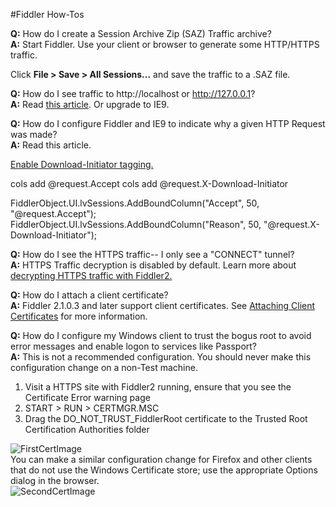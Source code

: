 <!-- http://fiddler2.com/Fiddler/help/howto.asp -->

#Fiddler How-Tos

**Q:** How do I create a Session Archive Zip (SAZ) Traffic archive?  
**A:** Start Fiddler. Use your client or browser to generate some HTTP/HTTPS traffic. 

Click **File > Save > All Sessions...** and save the traffic to a .SAZ file.

**Q:** How do I see traffic to http://localhost or http://127.0.0.1?  
**A:** Read [this article](http://fiddler2.com/fiddler/help/hookup.asp#Q-LocalTraffic). Or upgrade to IE9.

**Q:** How do I configure Fiddler and IE9 to indicate why a given HTTP Request was made?  
**A:** Read this article.

[Enable Download-Initiator tagging.](https://www.fiddler2.com/dl/EnableDownloadInitiator.reg)

cols add @request.Accept
cols add @request.X-Download-Initiator

FiddlerObject.UI.lvSessions.AddBoundColumn("Accept", 50, "@request.Accept");  
FiddlerObject.UI.lvSessions.AddBoundColumn("Reason", 50, "@request.X-Download-Initiator"); 

**Q:** How do I see the HTTPS traffic-- I only see a "CONNECT" tunnel?  
**A:** HTTPS Traffic decryption is disabled by default. Learn more about [decrypting HTTPS traffic with Fiddler2.](http://fiddler2.com/fiddler/help/httpsdecryption.asp)

 

**Q:** How do I attach a client certificate?  
**A:** Fiddler 2.1.0.3 and later support client certificates.  See [Attaching Client Certificates](http://fiddler2.com/Fiddler/help/httpsclientcerts.asp) for more information.

 

**Q:** How do I configure my Windows client to trust the bogus root to avoid error messages and enable logon to services like Passport?  
**A:** This is not a recommended configuration.  You should never make this configuration change on a non-Test machine.

1. Visit a HTTPS site with Fiddler2 running, ensure that you see the Certificate Error warning page
2. START > RUN > CERTMGR.MSC
3. Drag the DO_NOT_TRUST_FiddlerRoot certificate to the Trusted Root Certification Authorities folder


![FirstCertImage](~/images/FiddlerHowToCertificates)  
You can make a similar configuration change for Firefox and other clients that do not use the Windows Certificate store; use the appropriate Options dialog in the browser.  
![SecondCertImage](~/images/FiddlerHowToOptionsCertificate)